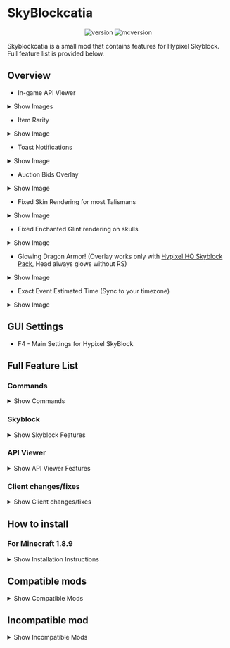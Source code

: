 # SkyBlockcatia
<div align="center">
  <a target="_blank">
    <img alt="version" src="https://img.shields.io/github/v/release/Quantizr/DungeonRoomsMod?color=%239f00ff&style=for-the-badge" />
  </a>
  <a target="_blank">
    <img alt="mcversion" src="https://img.shields.io/badge/MC%20Version-1.8.9-blue?color=%239f00ff&style=for-the-badge" />
  </a>
</div>


Skyblockcatia is a small mod that contains features for Hypixel Skyblock. Full feature list is provided below.

## Overview
- In-game API Viewer

<details>
<summary>Show Images</summary>

<img src="https://i.imgur.com/fMBMNXx.png" alt="In-game API Viewer" width="1113" height="626">
<img src="https://i.imgur.com/wf9EFIn.png" alt="In-game API Viewer" width="1113" height="626">
<img src="https://i.imgur.com/9NYFH6X.png" alt="In-game API Viewer" width="1113" height="626">
<img src="https://i.imgur.com/yMlphTc.png" alt="In-game API Viewer" width="1113" height="626">
Please don't complain, I'm not ready to make this finished with limited time ;-;
<img src="https://i.imgur.com/KfvhOQT.png" alt="In-game API Viewer" width="1113" height="626">
<img src="https://i.imgur.com/AogRvLw.png" alt="In-game API Viewer" width="1113" height="626">
</details>

- Item Rarity

<details>
<summary>Show Image</summary>

<img src="https://i.imgur.com/Xd6My5V.png" alt="Item Rarity" width="1113" height="626">
</details>

- Toast Notifications

<details>
<summary>Show Image</summary>

<img src="https://i.imgur.com/enrs1uv.png" alt="Toast Notifications" width="1113" height="626">
</details>

- Auction Bids Overlay

<details>
<summary>Show Image</summary>

<img src="https://i.imgur.com/WHWvVqZ.png" alt="Auction Bids Overlay" width="1113" height="626">
</details>

- Fixed Skin Rendering for most Talismans

<details>
<summary>Show Image</summary>

<img src="https://i.imgur.com/tZKY9H6.png" alt="Fixed Skin Rendering" width="1113" height="626">
</details>

- Fixed Enchanted Glint rendering on skulls

<details>
<summary>Show Image</summary>

<img src="https://i.imgur.com/4zQpues.gif" alt="Fixed Enchanted Glint" width="600" height="338">
</details>

- Glowing Dragon Armor! (Overlay works only with [Hypixel HQ Skyblock Pack](https://packshq.com/content/packs/), Head always glows without RS)

<details>
<summary>Show Image</summary>

<img src="https://i.imgur.com/rv9RQyH.png" alt="Glowing Dragon Armor" width="1113" height="626">
</details>

- Exact Event Estimated Time (Sync to your timezone)

<details>
<summary>Show Image</summary>

<img src="https://i.imgur.com/KD2jsRP.png" alt="Exact Event Estimated Time" width="1113" height="626">
</details>

## GUI Settings
- F4 - Main Settings for Hypixel SkyBlock

## Full Feature List

### Commands
<details>
<summary>Show Commands</summary>

- /sbapi - View Player API in-game
- /sbbazaar - View simple item price on Bazaar
- /sbapirefresh - Refresh API Data
</details>

### Skyblock
<details>
<summary>Show Skyblock Features</summary>

- Fully compatible with SkyblockAddons 1.5.1+
- Zealot Spawn cooldown in the end
- Grappling Hook cooldown
- Jungle Axe/Treecapitator block break cooldown
- Option to show Ender Dragon Hitbox automatically when dragon spawned
- Option to show Only Ender Dragon/Ender Crystal Hitbox in Dragon Nest
- Visit Island/Rare Drop/Fish Catch/Gift/Dungeon Quality Drop Toast (Shows on top right of screen)
- Add party when click on chat message
- Right click on player to add party
- Chat Mode (Party, Guild, SB Coops)
- Show current server day when switch server or in the HUD
- Show Event/Bank Interest/Pet Care/Auction Ends exact time in item tooltip instead of estimate time
- Shortcut Menu button in player inventory screen (Ender Chest, Crafting Table, Wardrobe, Pets, SB Menu) when in inventory GUI (Trades, Shop Trading Options, etc.)
- Chat GUI shows in inventory screen (Player Trade, Ender Chest, Craft Item, Trades, Shop Trading Options, Runic, Your Bids, Bank, Bank Deposit, Bank Withdraw, Reforge Accessory, Catacombs Gate)
- Item Rarity overlay
- Bazaar Sell/Buy price on item tooltip
- Search by price in Auction Browser
- Glowing Dragon Armor/Diver Armor (SkyBlock Pack only)
- Show bid and unbid overlay on item in Auction Browser
- Middle click in Auction Browser to view seller auction
- Prevent clicking and tooltips on dummy items (Glass Pane and other items)
- Selection List on sign (Auction Price, Auction Query, Bank Withdraw, Bank Deposit, Bazaar Order)
- Disable Bow/Axe Reequip Animation (Item bobbing animation, **Not bow recharge**, See [Forge Patch](https://github.com/MinecraftForge/MinecraftForge/blob/1.8.9/patches/minecraft/net/minecraft/item/Item.java.patch#L645-L657))
- Disable Boss Bar Dark Lighting (caused by dummy wither on server side)
- Fixed switching armor causes hurt camera effect
- Placed Summoning Eye tracker
- More accurate boss bar for Ender Dragon health
- Auction Bid confirm
- Disable block particles option
- Ignore Bush hitbox option
- Only mineable block hitbox option (Same as adventure mode)
- Ignore Interact Invisible Armor Stand option
- Automatic Open Maddox option
- Sneak to trade on other player island option
- Special Zealot with End Portal Frame rendered with gold block option
- Lobby Player Viewer option
- Better Hand animation when right click with skull items
- Display Max Used of Item Ability config
- Prevent scroll hotbar while fighting dragon config
- Coins info in Reforge Item screen
</details>

### API Viewer
<details>
<summary>Show API Viewer Features</summary>

- Base Info Viewer (Health, Fairy Souls, Bank Account, etc.)
- Show all player inventory and armor
- Show collections/crafted minions
- Skills Viewer - Including skill average and skill progress
- Slayers Viewer - Shows mob, your current EXP, progress bar to next level, total amount on each slayer, total amount spent all slayers, total slayer EXP, current active slayer
- Other Stats Viewer - Shows all your SkyBlock Stats (Kills, Deaths, Others)
- Point at player and press F8 to view their profile
</details>

### Client changes/fixes
<details>
<summary>Show Client changes/fixes</summary>

- Option to change glint rendering from 1.15
- Lightning Bolt rendering fix (Workaround)
- Fixed Fishing Hook in 3rd mode
- Fixed Enderman teleport glitch on client side
- Fixed most 2D texture entities rendering in 3rd mode
- Fixed nameplate rendering in 3rd mode
- Fixed XPOrb rendering
- Fixed bad position of GuiControls button
- Fixed Guardian Beam rendering
- Fixed vanilla skin rendering
- Fixed enchantment glint rendering on skull
- Fixed firework blast particle rendering
- Glowing Skin rendering only for me
</details>

## How to install

### For Minecraft 1.8.9
<details>
<summary>Show Installation Instructions</summary>

- Install Minecraft Forge 1.8.9 (11.15.1.2318)
- Download mod and put it into your .minecraft/mods folder.
- Done
</details>

## Compatible mods
<details>
<summary>Show Compatible Mods</summary>

- SkyblockAddons 1.5.1+
- OptiFine
- Patcher 1.5+
- Not Enough Updates
- Smooth Font
- Apec
- Skypixel
</details>

## Incompatible mod
<details>
<summary>Show Incompatible Mods</summary>

- Frames+ 2.0 (Use Patcher 1.5

### Installation

Download the newest Release and use it like every other forge mod.

### How to install a forge mod
- [Download the latest forge version](http://files.minecraftforge.net/maven/net/minecraftforge/forge/index_1.8.9.html "Download Forge")
- Run it to install forge  

- Open minecraft launcher and check if forge's profile is there, if not then you can create it ![image](https://user-images.githubusercontent.com/74936369/111808098-b8d7bf00-88e4-11eb-8a2d-60e93b1406a5.png)
- **Windows**: Press windows+r and type %appdata%/.minecraft/
- **Linux**: .minecraft is located in your home folder. ~/.minecraft
- **Mac**: do ⌘ (Command) + Space type "~/Library/Application Support/minecraft/
- Create a folder called "mods" if it isnt there already. then put the mods you download inside that folder and start minecraft.
                   
### Legal Disclaimer

This was made for educational purposes only, nobody which directly involved in this project is responsible for any damages caused.
**You are responsible for your actions.**
